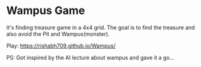 # Wampus Game

It's finding treasure game in a 4x4 grid.
The goal is to find the treasure and also avoid the Pit and Wampus(monster).

Play: https://rishabh709.github.io/Wampus/

PS: Got inspired by the AI lecture about wampus and gave it a go...

